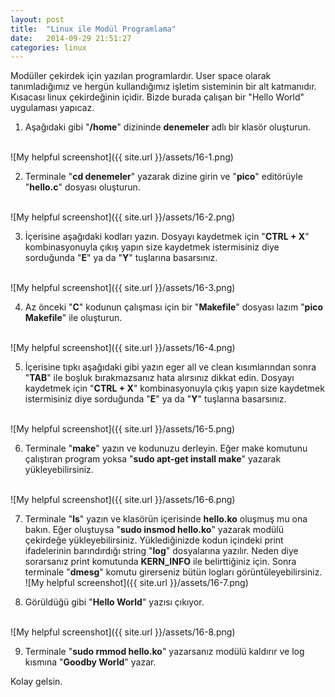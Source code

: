 ```yaml
---
layout: post
title:  "Linux ile Modül Programlama"
date:   2014-09-29 21:51:27
categories: linux
---
```

Modüller çekirdek için yazılan programlardır. User space olarak tanımladığımız ve hergün kullandığımız işletim sisteminin bir alt katmanıdır. Kısacası linux çekirdeğinin içidir. Bizde burada çalışan bir "Hello World" uygulaması yapıcaz.

1) Aşağıdaki gibi "<b>/home</b>" dizininde <b>denemeler</b> adlı bir klasör oluşturun.

<br>![My helpful screenshot]({{ site.url }}/assets/16-1.png)<br>

2) Terminale "<b>cd denemeler</b>" yazarak dizine girin ve "<b>pico</b>" editörüyle "<b>hello.c</b>" dosyası oluşturun.

<br>![My helpful screenshot]({{ site.url }}/assets/16-2.png)<br>

3) İçerisine aşağıdaki kodları yazın. Dosyayı kaydetmek için "<b>CTRL + X</b>" kombinasyonuyla çıkış yapın size kaydetmek istermisiniz diye sorduğunda "<b>E</b>" ya da "<b>Y</b>" tuşlarına basarsınız.

<br>![My helpful screenshot]({{ site.url }}/assets/16-3.png)<br>

4) Az önceki "<b>C</b>" kodunun çalışması için bir "<b>Makefile</b>" dosyası lazım      "<b>pico Makefile</b>" ile oluşturun.

<br>![My helpful screenshot]({{ site.url }}/assets/16-4.png)<br>

5) İçerisine tıpkı aşağıdaki gibi yazın eger all ve clean kısımlarından sonra "<b>TAB</b>" ile boşluk bırakmazsanız hata alırsınız dikkat edin. Dosyayı kaydetmek için "<b>CTRL + X</b>" kombinasyonuyla çıkış yapın size kaydetmek istermisiniz diye sorduğunda "<b>E</b>" ya da "<b>Y</b>" tuşlarına basarsınız.

<br>![My helpful screenshot]({{ site.url }}/assets/16-5.png)<br>

6) Terminale "<b>make</b>" yazın ve kodunuzu derleyin. Eğer make komutunu çalıştıran program yoksa "<b>sudo apt-get install make</b>" yazarak yükleyebilirsiniz.

<br>![My helpful screenshot]({{ site.url }}/assets/16-6.png)<br>

7) Terminale "<b>ls</b>" yazın ve klasörün içerisinde <b>hello.ko</b> oluşmuş mu ona bakın. Eğer oluştuysa "<b>sudo insmod hello.ko</b>" yazarak modülü çekirdeğe yükleyebilirsiniz. Yüklediğinizde kodun içindeki print ifadelerinin barındırdığı string "<b>log</b>" dosyalarına yazılır. Neden diye sorarsanız print komutunda <b>KERN_INFO</b> ile belirttiğiniz için. Sonra terminale "<b>dmesg</b>" komutu girerseniz bütün logları görüntüleyebilirsiniz.
<br>![My helpful screenshot]({{ site.url }}/assets/16-7.png)<br>

8) Görüldüğü gibi "<b>Hello World</b>" yazısı çıkıyor.

<br>![My helpful screenshot]({{ site.url }}/assets/16-8.png)<br>



9) Terminale "<b>sudo rmmod hello.ko</b>" yazarsanız modülü kaldırır ve log kısmına "<b>Goodby World</b>" yazar.

Kolay gelsin.